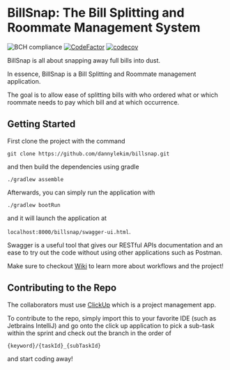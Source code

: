 # BillSnap: The Bill Splitting and Roommate Management System 
![BCH compliance](https://bettercodehub.com/edge/badge/dannylekim/billsnap?branch=develop&token=0d87e307153724f90e74a95254e4fd924d8269be)
[![CodeFactor](https://www.codefactor.io/repository/github/dannylekim/billsnap/badge?s=d03236e11106ad11acbf82ea016e056275ba27fb)](https://www.codefactor.io/repository/github/dannylekim/billsnap)
[![codecov](https://codecov.io/gh/dannylekim/billsnap/branch/develop/graph/badge.svg?token=XP6BVqx6XT)](https://codecov.io/gh/dannylekim/billsnap)

BillSnap is all about snapping away full bills into dust.

In essence, BillSnap is a Bill Splitting and Roommate management application.

The goal is to allow ease of splitting bills with who ordered what or which roommate needs to pay which bill and at which occurrence.

## Getting Started

First clone the project with the command

```git clone https://github.com/dannylekim/billsnap.git```

and then build the dependencies using gradle

```./gradlew assemble``` 

Afterwards, you can simply run the application with 

```./gradlew bootRun```

and it will launch the application at 

`localhost:8000/billsnap/swagger-ui.html`.

Swagger is a useful tool that gives our RESTful APIs documentation and an ease to try out the code without using other 
applications such as Postman. 

Make sure to checkout [Wiki](https://github.com/dannylekim/billsnap/wiki) to learn more about workflows and the project!

## Contributing to the Repo

The collaborators must use [ClickUp](https://app.clickup.com/1276317/v/l/li/16947525) which is a project management app.

To contribute to the repo, simply import this to your favorite IDE (such as Jetbrains IntelliJ) 
and go onto the click up application to pick a sub-task within the sprint and check out the branch in the order of

```{keyword}/{taskId}_{subTaskId}``` 

and start coding away! 
